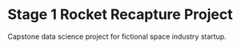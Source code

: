 # Stage 1 Rocket Recapture Project

Capstone data science project for fictional space industry startup.
